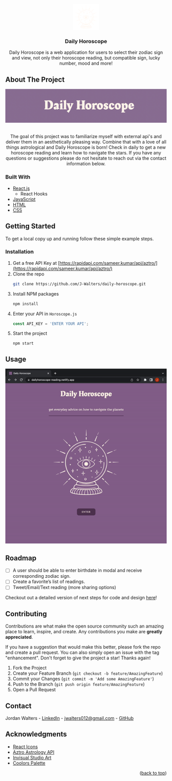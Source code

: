 <div id="top"></div>


<!-- PROJECT LOGO -->
<br />
<div align="center">
  <a href="https://github.com/github_username/repo_name">
    <img src="src/horoscope-images/crystalBall.png" alt="Logo" width="80" height="80">
  </a>

<h3 align="center">Daily Horoscope</h3>

  <p align="center">
    Daily Horoscope is a web application for users to select their zodiac sign and view, not only their horoscope reading, but compatible sign, lucky number, mood and more!
  </p>
</div>



<!-- ABOUT THE PROJECT -->
## About The Project

<div>
<img src=public/header.png >
</div>
<br>

<p align="center">
The goal of this project was to familiarize myself with external api's and deliver them in an aesthetically pleasing way. Combine that with a love of all things astrological and Daily Horoscope is born! Check in daily to get a new horoscope reading and learn how to navigate the stars. If you have any questions or suggestions please do not hesitate to reach out via the contact information below.
</p>

### Built With


* [React.js](https://reactjs.org/)
  * React Hooks
* [JavaScript](https://developer.mozilla.org/en-US/docs/Web/JavaScript)
* [HTML](https://developer.mozilla.org/en-US/docs/Web/HTML)
* [CSS](https://developer.mozilla.org/en-US/docs/Web/CSS)

<!-- GETTING STARTED -->
## Getting Started

To get a local copy up and running follow these simple example steps.

### Installation

1. Get a free API Key at [https://rapidapi.com/sameer.kumar/api/aztro/](https://rapidapi.com/sameer.kumar/api/aztro/)
2. Clone the repo
   ```sh
   git clone https://github.com/J-Walters/daily-horoscope.git
   ```
3. Install NPM packages
   ```sh
   npm install
   ```
4. Enter your API in `Horoscope.js`
   ```js
   const API_KEY = 'ENTER YOUR API';
   ```
5. Start the project
   ```
   npm start
   ```
<!-- USAGE EXAMPLES -->
## Usage

<div>
<img src=public/ezgif.com-gif-maker.gif >
</div>

<!-- ROADMAP -->
## Roadmap

- [ ] A user should be able to enter birthdate in modal and receive corresponding zodiac sign. 
- [ ] Create a favorite’s list of readings.
- [ ] Tweet/Email/Text reading (more sharing options)

Checkout out a detailed version of next steps for code and design [here](https://www.notion.so/Daily-Horoscope-60630f1037eb4fc398c0e53b9a122067)!

<!-- CONTRIBUTING -->
## Contributing

Contributions are what make the open source community such an amazing place to learn, inspire, and create. Any contributions you make are **greatly appreciated**.

If you have a suggestion that would make this better, please fork the repo and create a pull request. You can also simply open an issue with the tag "enhancement".
Don't forget to give the project a star! Thanks again!

1. Fork the Project
2. Create your Feature Branch (`git checkout -b feature/AmazingFeature`)
3. Commit your Changes (`git commit -m 'Add some AmazingFeature'`)
4. Push to the Branch (`git push origin feature/AmazingFeature`)
5. Open a Pull Request

<!-- CONTACT -->
## Contact

Jordan Walters - [LinkedIn](https://www.linkedin.com/in/walters-jordan/) - jwalters012@gmail.com - [GitHub](https://github.com/J-Walters)

<!-- Deployed Link: [https://dailyhoroscope-reading.netlify.app/](https://dailyhoroscope-reading.netlify.app/) -->

<!-- ACKNOWLEDGMENTS -->
## Acknowledgments

* [React Icons](https://react-icons.github.io/react-icons/search)
* [Aztro Astrology API](https://aztro.readthedocs.io/en/latest/)
* [Invisual Studio Art](https://www.canva.com/)
* [Coolors Palette](https://coolors.co/palette/8d6b94-b185a7-c3a29e-e8dbc5-fff4e9)

<p align="right">(<a href="#top">back to top</a>)</p>

